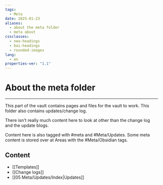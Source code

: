 ```yaml
---
tags:
  - Meta
date: 2025-01-23
aliases:
  - about the meta folder
  - meta about
cssclasses:
  - neo-headings
  - bai-headings
  - rounded-images
lang:
  - en
properties-ver: "1.1"
---
```

# About the meta folder

***
This part of the vault contains pages and files for the vault to work. This folder also contains updates/change log.

There isn't really much content here to look at other than the change log and the update blogs.

Content here is also tagged with #meta and #Meta/Updates. Some meta content is stored over at Areas with the #Meta/Obsidian tags.
## Content
- [[Templates]]
- [[Change logs]]
- [[05 Meta/Updates/Index|Updates]]